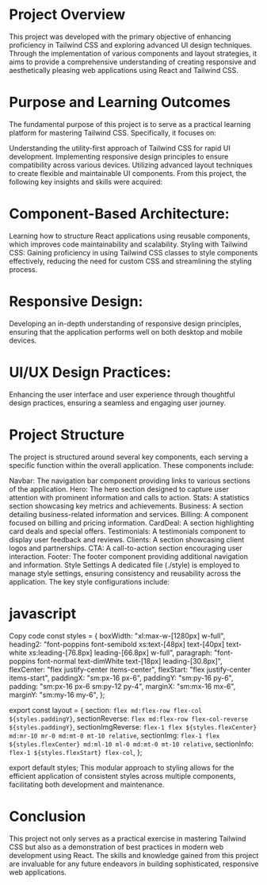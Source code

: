 # Project Overview
This project was developed with the primary objective of enhancing proficiency in Tailwind CSS and exploring advanced UI design techniques. Through the implementation of various components and layout strategies, it aims to provide a comprehensive understanding of creating responsive and aesthetically pleasing web applications using React and Tailwind CSS.

# Purpose and Learning Outcomes
The fundamental purpose of this project is to serve as a practical learning platform for mastering Tailwind CSS. Specifically, it focuses on:

Understanding the utility-first approach of Tailwind CSS for rapid UI development.
Implementing responsive design principles to ensure compatibility across various devices.
Utilizing advanced layout techniques to create flexible and maintainable UI components.
From this project, the following key insights and skills were acquired:

 # Component-Based Architecture:
 Learning how to structure React applications using reusable components, which improves code maintainability and scalability.
Styling with Tailwind CSS: Gaining proficiency in using Tailwind CSS classes to style components effectively, reducing the need for custom CSS and streamlining the styling process.
 # Responsive Design:
  Developing an in-depth understanding of responsive design principles, ensuring that the application performs well on both desktop and mobile devices.

 # UI/UX Design Practices: 

Enhancing the user interface and user experience through thoughtful design practices, ensuring a seamless and engaging user journey.

# Project Structure

The project is structured around several key components, each serving a specific function within the overall application. These components include:

Navbar: The navigation bar component providing links to various sections of the application.
Hero: The hero section designed to capture user attention with prominent information and calls to action.
Stats: A statistics section showcasing key metrics and achievements.
Business: A section detailing business-related information and services.
Billing: A component focused on billing and pricing information.
CardDeal: A section highlighting card deals and special offers.
Testimonials: A testimonials component to display user feedback and reviews.
Clients: A section showcasing client logos and partnerships.
CTA: A call-to-action section encouraging user interaction.
Footer: The footer component providing additional navigation and information.
Style Settings
A dedicated file (./style) is employed to manage style settings, ensuring consistency and reusability across the application. The key style configurations include:

# javascript
Copy code
const styles = {
  boxWidth: "xl:max-w-[1280px] w-full",
  heading2: "font-poppins font-semibold xs:text-[48px] text-[40px] text-white xs:leading-[76.8px] leading-[66.8px] w-full",
  paragraph: "font-poppins font-normal text-dimWhite text-[18px] leading-[30.8px]",
  flexCenter: "flex justify-center items-center",
  flexStart: "flex justify-center items-start",
  paddingX: "sm:px-16 px-6",
  paddingY: "sm:py-16 py-6",
  padding: "sm:px-16 px-6 sm:py-12 py-4",
  marginX: "sm:mx-16 mx-6",
  marginY: "sm:my-16 my-6",
};

export const layout = {
  section: `flex md:flex-row flex-col ${styles.paddingY}`,
  sectionReverse: `flex md:flex-row flex-col-reverse ${styles.paddingY}`,
  sectionImgReverse: `flex-1 flex ${styles.flexCenter} md:mr-10 mr-0 md:mt-0 mt-10 relative`,
  sectionImg: `flex-1 flex ${styles.flexCenter} md:ml-10 ml-0 md:mt-0 mt-10 relative`,
  sectionInfo: `flex-1 ${styles.flexStart} flex-col`,
};

export default styles;
This modular approach to styling allows for the efficient application of consistent styles across multiple components, facilitating both development and maintenance.

 # Conclusion
This project not only serves as a practical exercise in mastering Tailwind CSS but also as a demonstration of best practices in modern web development using React. The skills and knowledge gained from this project are invaluable for any future endeavors in building sophisticated, responsive web applications.